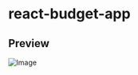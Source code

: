 # react-budget-app

## Preview

![Image](https://github.com/BakhmatKirill/react-budget-app/blob/main/preview/react-budget-app.png)
